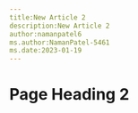 ```yaml
---
title:New Article 2
description:New Article 2
author:namanpatel6
ms.author:NamanPatel-5461
ms.date:2023-01-19
---
```


# Page Heading 2


